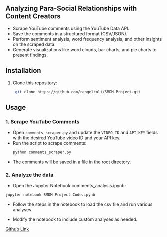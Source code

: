 ## Analyzing Para-Social Relationships with Content Creators

- Scrape YouTube comments using the YouTube Data API.
- Save the comments in a structured format (CSV/JSON).
- Perform sentiment analysis, word frequency analysis, and other insights on the scraped data.
- Generate visualizations like word clouds, bar charts, and pie charts to present findings.

## Installation

1. Clone this repository:
   ```bash
    git clone https://github.com/rangelkoli/SMDM-Project.git
   ```

## Usage

### 1. Scrape YouTube Comments

- Open `comments_scraper.py` and update the `VIDEO_ID` and `API_KEY` fields with the desired YouTube video ID and your API key.
- Run the script to scrape comments:
  ```bash
  python comments_scraper.py
  ```
- The comments will be saved in a file in the root directory.

### 2. Analyze the data

- Open the Jupyter Notebook comments_analysis.ipynb:

```bash
jupyter notebook SMDM Project Code.ipynb
```

- Follow the steps in the notebook to load the csv file and run various analyses.

- Modify the notebook to include custom analyses as needed.

[Github Link](https://github.com/rangelkoli/SMDM-Project.git)
